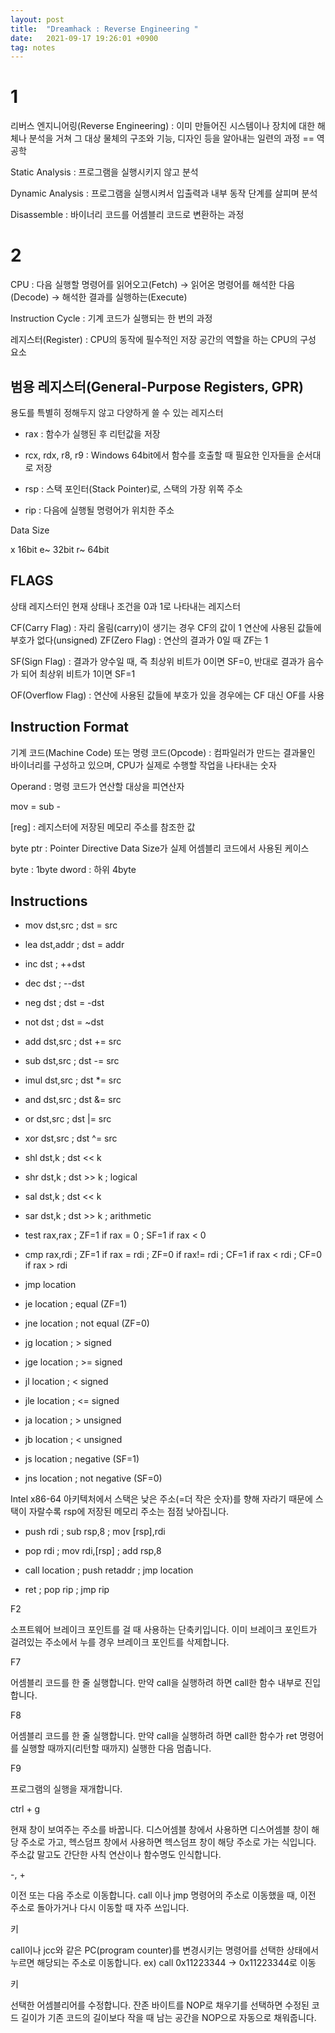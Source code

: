 ```yaml
---
layout: post
title:  "Dreamhack : Reverse Engineering "
date:   2021-09-17 19:26:01 +0900
tag: notes
---
```


# 1

리버스 엔지니어링(Reverse Engineering) : 이미 만들어진 시스템이나 장치에 대한 해체나 분석을 거쳐 그 대상 물체의 구조와 기능, 디자인 등을 알아내는 일련의 과정 == 역공학


Static Analysis : 프로그램을 실행시키지 않고 분석

Dynamic Analysis :  프로그램을 실행시켜서 입출력과 내부 동작 단계를 살피며 분석

Disassemble : 바이너리 코드를 어셈블리 코드로 변환하는 과정

# 2

CPU : 다음 실행할 명령어를 읽어오고(Fetch) → 읽어온 명령어를 해석한 다음(Decode) → 해석한 결과를 실행하는(Execute)

Instruction Cycle : 기계 코드가 실행되는 한 번의 과정

레지스터(Register) : CPU의 동작에 필수적인 저장 공간의 역할을 하는 CPU의 구성 요소


## 범용 레지스터(General-Purpose Registers, GPR) 

용도를 특별히 정해두지 않고 다양하게 쓸 수 있는 레지스터

- rax : 함수가 실행된 후 리턴값을 저장 

- rcx, rdx, r8, r9 : Windows 64bit에서 함수를 호출할 때 필요한 인자들을 순서대로 저장

- rsp : 스택 포인터(Stack Pointer)로, 스택의 가장 위쪽 주소

- rip : 다음에 실행될 명령어가 위치한 주소

Data Size

x 16bit
e~ 32bit
r~ 64bit

## FLAGS

상태 레지스터인
현재 상태나 조건을 0과 1로 나타내는 레지스터

CF(Carry Flag) : 자리 올림(carry)이 생기는 경우 CF의 값이 1  연산에 사용된 값들에 부호가 없다(unsigned)
ZF(Zero Flag) : 연산의 결과가 0일 때 ZF는 1

SF(Sign Flag) : 결과가 양수일 때, 즉 최상위 비트가 0이면 SF=0, 반대로 결과가 음수가 되어 최상위 비트가 1이면 SF=1

OF(Overflow Flag) : 연산에 사용된 값들에 부호가 있을 경우에는 CF 대신 OF를 사용

## Instruction Format

기계 코드(Machine Code) 또는 명령 코드(Opcode) : 컴파일러가 만드는 결과물인 바이너리를 구성하고 있으며, CPU가 실제로 수행할 작업을 나타내는 숫자

Operand : 명령 코드가 연산할 대상을 피연산자


mov   = 
sub    -

[reg] : 레지스터에 저장된 메모리 주소를 참조한 값

byte ptr : Pointer Directive
Data Size가 실제 어셈블리 코드에서 사용된 케이스

byte : 1byte
dword : 하위 4byte


## Instructions

- mov    dst,src       ; dst = src
- lea    dst,addr      ; dst = addr
- inc    dst           ; ++dst
- dec    dst           ; --dst
- neg    dst           ; dst = -dst
- not    dst           ; dst = ~dst
- add    dst,src       ; dst += src
- sub    dst,src       ; dst -= src
- imul   dst,src       ; dst *= src
- and    dst,src       ; dst &= src
- or     dst,src       ; dst |= src
- xor    dst,src       ; dst ^= src
- shl    dst,k         ; dst << k
- shr    dst,k         ; dst >> k
                       ; logical
- sal    dst,k         ; dst << k 
- sar    dst,k         ; dst >> k
                       ; arithmetic
- test   rax,rax       ; ZF=1 if rax = 0
                        ; SF=1 if rax < 0

- cmp    rax,rdi       ; ZF=1 if rax = rdi
                     ; ZF=0 if rax!= rdi
                     ; CF=1 if rax < rdi
                     ; CF=0 if rax > rdi
- jmp    location
- je     location      ; equal (ZF=1)
- jne    location      ; not equal (ZF=0)
- jg     location      ; >   signed
- jge    location      ; >=  signed
- jl     location      ; <   signed
- jle    location      ; <=  signed
- ja     location      ; >   unsigned
- jb     location      ; <   unsigned
- js     location      ; negative (SF=1)
- jns    location      ; not negative (SF=0)


Intel x86-64 아키텍처에서 스택은 낮은 주소(=더 작은 숫자)를 향해 자라기 때문에 스택이 자랄수록 rsp에 저장된 메모리 주소는 점점 낮아집니다.

- push   rdi           ; sub  rsp,8
                     ; mov  [rsp],rdi
- pop    rdi           ; mov  rdi,[rsp]
                     ; add  rsp,8

- call   location      ; push retaddr
                     ; jmp  location
- ret                  ; pop  rip
                     ; jmp  rip

F2

소프트웨어 브레이크 포인트를 걸 때 사용하는 단축키입니다. 이미 브레이크 포인트가 걸려있는 주소에서 누를 경우 브레이크 포인트를 삭제합니다.

F7

어셈블리 코드를 한 줄 실행합니다. 만약 call을 실행하려 하면 call한 함수 내부로 진입합니다.

F8

어셈블리 코드를 한 줄 실행합니다. 만약 call을 실행하려 하면 call한 함수가 ret 명령어를 실행할 때까지(리턴할 때까지) 실행한 다음 멈춥니다.

F9

프로그램의 실행을 재개합니다.

ctrl + g

현재 창이 보여주는 주소를 바꿉니다. 디스어셈블 창에서 사용하면 디스어셈블 창이 해당 주소로 가고, 헥스덤프 창에서 사용하면 헥스덤프 창이 해당 주소로 가는 식입니다. 주소값 말고도 간단한 사칙 연산이나 함수명도 인식합니다.

-, +

이전 또는 다음 주소로 이동합니다. call 이나 jmp 명령어의 주소로 이동했을 때, 이전 주소로 돌아가거나 다시 이동할 때 자주 쓰입니다.

<enter> 키

call이나 jcc와 같은 PC(program counter)를 변경시키는 명령어를 선택한 상태에서 누르면 해당되는 주소로 이동합니다. ex) call 0x11223344 → 0x11223344로 이동

<space> 키

선택한 어셈블리어를 수정합니다. 잔존 바이트를 NOP로 채우기를 선택하면 수정된 코드 길이가 기존 코드의 길이보다 작을 때 남는 공간을 NOP으로 자동으로 채워줍니다.

